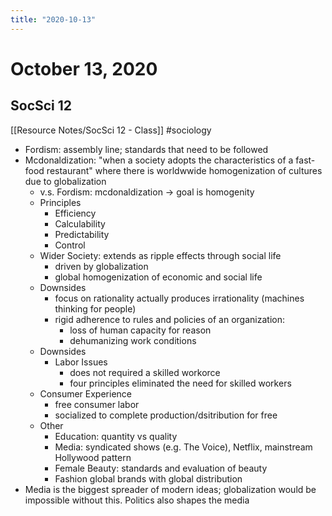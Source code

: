 ```yaml
---
title: "2020-10-13"
---
```


# October 13, 2020
## SocSci 12 
[[Resource Notes/SocSci 12 - Class]]
#sociology 
- Fordism: assembly line; standards that need to be followed
- Mcdonaldization: "when a society adopts the characteristics of a fast-food restaurant" where there is worldwwide homogenization of cultures due to globalization 
	- v.s. Fordism: mcdonaldization -> goal is homogenity 
	- Principles
		- Efficiency
		- Calculability
		- Predictability
		- Control
	- Wider Society: extends as ripple effects through social life
		 - driven by globalization
		 - global homogenization of economic and social life
	- Downsides
		- focus on rationality actually produces irrationality (machines thinking for people)
		- rigid adherence to rules and policies of an organization:
			- loss of human capacity for reason
			- dehumanizing work conditions
	- Downsides
		- Labor Issues
			- does not required a skilled workorce
			- four principles eliminated the need for skilled workers
	- Consumer Experience
		- free consumer labor
		- socialized to complete production/dsitribution for free
	- Other
		- Education: quantity vs quality
		- Media: syndicated shows (e.g. The Voice), Netflix, mainstream Hollywood pattern
		- Female Beauty: standards and evaluation of beauty
		- Fashion global brands with global distribution
- Media is the biggest spreader of modern ideas; globalization would be impossible without this. Politics also shapes the media